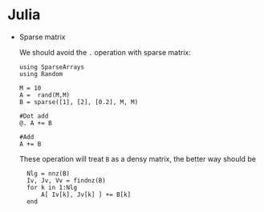 # Julia

* Sparse matrix

  We should avoid the `.` operation with sparse matrix:
  
  ```
  using SparseArrays
  using Random
  
  M = 10
  A =  rand(M,M)
  B = sparse([1], [2], [0.2], M, M)
  
  #Dot add
  @. A += B
  
  #Add
  A += B
  ```
  
  These operation will treat `B` as a densy matrix, the better way should be
  
  ```
    Nlg = nnz(B)
    Iv, Jv, Vv = findnz(B)
    for k in 1:Nlg
        A[ Iv[k], Jv[k] ] += B[k]
    end

  ```